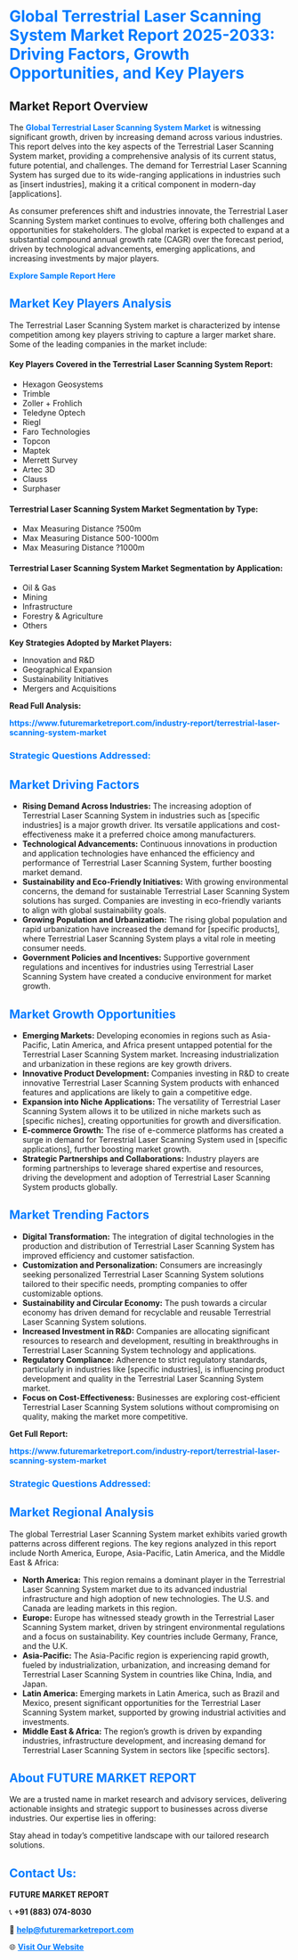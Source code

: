 <h1 style="color: #007BFF;">Global Terrestrial Laser Scanning System Market Report 2025-2033: Driving Factors, Growth Opportunities, and Key Players</h1>

<section id="overview">
<h2>Market Report Overview</h2>
<p>The <a href="https://www.futuremarketreport.com/industry-report/terrestrial-laser-scanning-system-market" style="color: #007BFF; text-decoration: none;"><strong>Global Terrestrial Laser Scanning System Market</strong></a> is witnessing significant growth, driven by increasing demand across various industries. This report delves into the key aspects of the Terrestrial Laser Scanning System market, providing a comprehensive analysis of its current status, future potential, and challenges. The demand for Terrestrial Laser Scanning System has surged due to its wide-ranging applications in industries such as [insert industries], making it a critical component in modern-day [applications].</p>
<p>As consumer preferences shift and industries innovate, the Terrestrial Laser Scanning System market continues to evolve, offering both challenges and opportunities for stakeholders. The global market is expected to expand at a substantial compound annual growth rate (CAGR) over the forecast period, driven by technological advancements, emerging applications, and increasing investments by major players.</p>
</section>

<section id="overview">
<p><a href="https://www.futuremarketreport.com/request-sample/reportId=26942" style="color: #007BFF; text-decoration: none;"><strong>Explore Sample Report Here</strong></a></p>
</section>

<section id="key-players">
<h2 style="color: #007BFF;">Market Key Players Analysis</h2>
<p>The Terrestrial Laser Scanning System market is characterized by intense competition among key players striving to capture a larger market share. Some of the leading companies in the market include:</p>
<h4>Key Players Covered in the Terrestrial Laser Scanning System Report:</h4>
<ul><li>Hexagon Geosystems</li><li>Trimble</li><li>Zoller + Frohlich</li><li>Teledyne Optech</li><li>Riegl</li><li>Faro Technologies</li><li>Topcon</li><li>Maptek</li><li>Merrett Survey</li><li>Artec 3D</li><li>Clauss</li><li>Surphaser</li></ul>
<h4>Terrestrial Laser Scanning System Market Segmentation by Type:</h4>
<ul><li>Max Measuring Distance ?500m</li><li>Max Measuring Distance 500-1000m</li><li>Max Measuring Distance ?1000m</li></ul>

<h4>Terrestrial Laser Scanning System Market Segmentation by Application:</h4>
<ul><li>Oil &amp; Gas</li><li>Mining</li><li>Infrastructure</li><li>Forestry &amp; Agriculture</li><li>Others</li></ul>
<p><strong>Key Strategies Adopted by Market Players:</strong></p>
<ul>
<li>Innovation and R&D</li>
<li>Geographical Expansion</li>
<li>Sustainability Initiatives</li>
<li>Mergers and Acquisitions</li>
</ul>
</section>

<section>
<p><strong>Read Full Analysis: </strong></p><a href="https://www.futuremarketreport.com/industry-report/terrestrial-laser-scanning-system-market" style="color: #007BFF; text-decoration: none;"><strong>https://www.futuremarketreport.com/industry-report/terrestrial-laser-scanning-system-market</strong></a>
<h3 style="color: #007BFF;">Strategic Questions Addressed:</h3>
</section>

<section id="driving-factors">
<h2 style="color: #007BFF;">Market Driving Factors</h2>
<ul>
<li><strong>Rising Demand Across Industries:</strong> The increasing adoption of Terrestrial Laser Scanning System in industries such as [specific industries] is a major growth driver. Its versatile applications and cost-effectiveness make it a preferred choice among manufacturers.</li>
<li><strong>Technological Advancements:</strong> Continuous innovations in production and application technologies have enhanced the efficiency and performance of Terrestrial Laser Scanning System, further boosting market demand.</li>
<li><strong>Sustainability and Eco-Friendly Initiatives:</strong> With growing environmental concerns, the demand for sustainable Terrestrial Laser Scanning System solutions has surged. Companies are investing in eco-friendly variants to align with global sustainability goals.</li>
<li><strong>Growing Population and Urbanization:</strong> The rising global population and rapid urbanization have increased the demand for [specific products], where Terrestrial Laser Scanning System plays a vital role in meeting consumer needs.</li>
<li><strong>Government Policies and Incentives:</strong> Supportive government regulations and incentives for industries using Terrestrial Laser Scanning System have created a conducive environment for market growth.</li>
</ul>
</section>

<section id="growth-opportunities">
<h2 style="color: #007BFF;">Market Growth Opportunities</h2>
<ul>
<li><strong>Emerging Markets:</strong> Developing economies in regions such as Asia-Pacific, Latin America, and Africa present untapped potential for the Terrestrial Laser Scanning System market. Increasing industrialization and urbanization in these regions are key growth drivers.</li>
<li><strong>Innovative Product Development:</strong> Companies investing in R&D to create innovative Terrestrial Laser Scanning System products with enhanced features and applications are likely to gain a competitive edge.</li>
<li><strong>Expansion into Niche Applications:</strong> The versatility of Terrestrial Laser Scanning System allows it to be utilized in niche markets such as [specific niches], creating opportunities for growth and diversification.</li>
<li><strong>E-commerce Growth:</strong> The rise of e-commerce platforms has created a surge in demand for Terrestrial Laser Scanning System used in [specific applications], further boosting market growth.</li>
<li><strong>Strategic Partnerships and Collaborations:</strong> Industry players are forming partnerships to leverage shared expertise and resources, driving the development and adoption of Terrestrial Laser Scanning System products globally.</li>
</ul>
</section>

<section id="trending-factors">
<h2 style="color: #007BFF;">Market Trending Factors</h2>
<ul>
<li><strong>Digital Transformation:</strong> The integration of digital technologies in the production and distribution of Terrestrial Laser Scanning System has improved efficiency and customer satisfaction.</li>
<li><strong>Customization and Personalization:</strong> Consumers are increasingly seeking personalized Terrestrial Laser Scanning System solutions tailored to their specific needs, prompting companies to offer customizable options.</li>
<li><strong>Sustainability and Circular Economy:</strong> The push towards a circular economy has driven demand for recyclable and reusable Terrestrial Laser Scanning System solutions.</li>
<li><strong>Increased Investment in R&D:</strong> Companies are allocating significant resources to research and development, resulting in breakthroughs in Terrestrial Laser Scanning System technology and applications.</li>
<li><strong>Regulatory Compliance:</strong> Adherence to strict regulatory standards, particularly in industries like [specific industries], is influencing product development and quality in the Terrestrial Laser Scanning System market.</li>
<li><strong>Focus on Cost-Effectiveness:</strong> Businesses are exploring cost-efficient Terrestrial Laser Scanning System solutions without compromising on quality, making the market more competitive.</li>
</ul>
</section>

<section>
<p><strong>Get Full Report: </strong></p><a href="https://www.futuremarketreport.com/industry-report/terrestrial-laser-scanning-system-market" style="color: #007BFF; text-decoration: none;"><strong>https://www.futuremarketreport.com/industry-report/terrestrial-laser-scanning-system-market</strong></a>
<h3 style="color: #007BFF;">Strategic Questions Addressed:</h3>
</section>


<section id="regional-analysis">
<h2 style="color: #007BFF;">Market Regional Analysis</h2>
<p>The global Terrestrial Laser Scanning System market exhibits varied growth patterns across different regions. The key regions analyzed in this report include North America, Europe, Asia-Pacific, Latin America, and the Middle East & Africa:</p>
<ul>
<li><strong>North America:</strong> This region remains a dominant player in the Terrestrial Laser Scanning System market due to its advanced industrial infrastructure and high adoption of new technologies. The U.S. and Canada are leading markets in this region.</li>
<li><strong>Europe:</strong> Europe has witnessed steady growth in the Terrestrial Laser Scanning System market, driven by stringent environmental regulations and a focus on sustainability. Key countries include Germany, France, and the U.K.</li>
<li><strong>Asia-Pacific:</strong> The Asia-Pacific region is experiencing rapid growth, fueled by industrialization, urbanization, and increasing demand for Terrestrial Laser Scanning System in countries like China, India, and Japan.</li>
<li><strong>Latin America:</strong> Emerging markets in Latin America, such as Brazil and Mexico, present significant opportunities for the Terrestrial Laser Scanning System market, supported by growing industrial activities and investments.</li>
<li><strong>Middle East & Africa:</strong> The region’s growth is driven by expanding industries, infrastructure development, and increasing demand for Terrestrial Laser Scanning System in sectors like [specific sectors].</li>
</ul>
</section>

<footer>
<h2 style="color: #007BFF;">About FUTURE MARKET REPORT</h2>
<p>We are a trusted name in market research and advisory services, delivering actionable insights and strategic support to businesses across diverse industries. Our expertise lies in offering:</p>

<p>Stay ahead in today’s competitive landscape with our tailored research solutions.</p>

<h2 style="color: #007BFF;">Contact Us:</h2>
<p><strong>FUTURE MARKET REPORT</strong></p>
<p>📞 <strong>+91 (883) 074-8030</strong></p>
<p>📧 <strong><a href="mailto:help@futuremarketreport.com" style="color: #007BFF;">help@futuremarketreport.com</a></strong></p>
<p>🌐 <strong><a href="https://www.futuremarketreport.com/" style="color: #007BFF;">Visit Our Website</a></strong></p>
</footer>